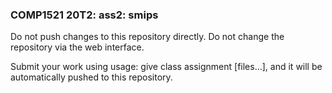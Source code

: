 ### COMP1521 20T2: ass2: smips ###

Do not push changes to this repository directly.
Do not change the repository via the web interface.

Submit your work using usage: give class assignment [files...], and it will be automatically pushed to this repository.
